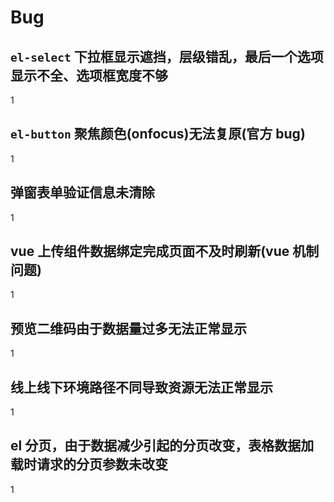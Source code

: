 # Bug

## `el-select` 下拉框显示遮挡，层级错乱，最后一个选项显示不全、选项框宽度不够

1

## `el-button` 聚焦颜色(onfocus)无法复原(官方 bug)

1

## 弹窗表单验证信息未清除

1

## vue 上传组件数据绑定完成页面不及时刷新(vue 机制问题)

1

## 预览二维码由于数据量过多无法正常显示

1

## 线上线下环境路径不同导致资源无法正常显示

1

## el 分页，由于数据减少引起的分页改变，表格数据加载时请求的分页参数未改变

1

